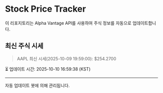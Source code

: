 
# Stock Price Tracker

이 리포지토리는 Alpha Vantage API를 사용하여 주식 정보를 자동으로 업데이트합니다.

## 최신 주식 시세
> AAPL 최신 시세(2025-10-09 19:59:00): $254.2700

⏳ 업데이트 시간: 2025-10-10 16:59:38 (KST)

---
자동 업데이트 봇에 의해 관리됩니다.
